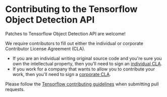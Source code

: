 # Contributing to the Tensorflow Object Detection API

Patches to Tensorflow Object Detection API are welcome!

We require contributors to fill out either the individual or corporate
Contributor License Agreement (CLA).

  * If you are an individual writing original source code and you're sure you own the intellectual property, then you'll need to sign an [individual CLA](http://code.google.com/legal/individual-cla-v1.0.html).
  * If you work for a company that wants to allow you to contribute your work, then you'll need to sign a [corporate CLA](http://code.google.com/legal/corporate-cla-v1.0.html).

Please follow the
[Tensorflow contributing guidelines](https://github.com/tensorflow/tensorflow/blob/master/CONTRIBUTING.md)
when submitting pull requests.
